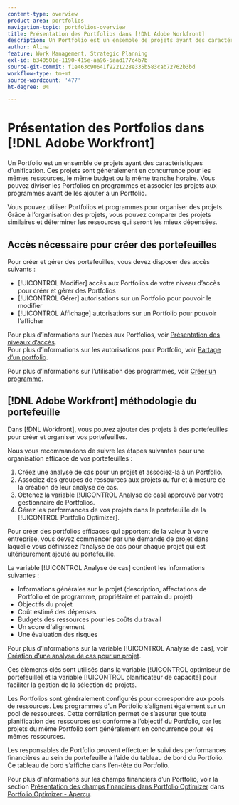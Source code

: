 ```yaml
---
content-type: overview
product-area: portfolios
navigation-topic: portfolios-overview
title: Présentation des Portfolios dans [!DNL Adobe Workfront]
description: Un Portfolio est un ensemble de projets ayant des caractéristiques d’unification. Ces projets sont généralement en concurrence pour les mêmes ressources, le même budget ou la même tranche horaire. Vous pouvez diviser les Portfolios en programmes et associer les projets aux programmes avant de les ajouter à un Portfolio.
author: Alina
feature: Work Management, Strategic Planning
exl-id: b340501e-1190-415e-aa96-5aad177c4b7b
source-git-commit: f1e463c90641f9221228e335b583cab72762b3bd
workflow-type: tm+mt
source-wordcount: '477'
ht-degree: 0%

---
```


# Présentation des Portfolios dans [!DNL Adobe Workfront]

<!-- Audited: 1/2024 -->

Un Portfolio est un ensemble de projets ayant des caractéristiques d’unification. Ces projets sont généralement en concurrence pour les mêmes ressources, le même budget ou la même tranche horaire. Vous pouvez diviser les Portfolios en programmes et associer les projets aux programmes avant de les ajouter à un Portfolio.

Vous pouvez utiliser Portfolios et programmes pour organiser des projets. Grâce à l’organisation des projets, vous pouvez comparer des projets similaires et déterminer les ressources qui seront les mieux dépensées.

## Accès nécessaire pour créer des portefeuilles

Pour créer et gérer des portefeuilles, vous devez disposer des accès suivants :

* [!UICONTROL Modifier] accès aux Portfolios de votre niveau d’accès pour créer et gérer des Portfolios
* [!UICONTROL Gérer] autorisations sur un Portfolio pour pouvoir le modifier
* [!UICONTROL Affichage] autorisations sur un Portfolio pour pouvoir l’afficher

Pour plus d’informations sur l’accès aux Portfolios, voir [Présentation des niveaux d’accès](../../../administration-and-setup/add-users/access-levels-and-object-permissions/access-levels-overview.md).\
Pour plus d’informations sur les autorisations pour Portfolio, voir [Partage d’un portfolio](../../../workfront-basics/grant-and-request-access-to-objects/share-a-portfolio.md).

Pour plus d’informations sur l’utilisation des programmes, voir [Créer un programme](../../../manage-work/portfolios/create-and-manage-programs/create-program.md).

## [!DNL Adobe Workfront] méthodologie du portefeuille

Dans [!DNL Workfront], vous pouvez ajouter des projets à des portefeuilles pour créer et organiser vos portefeuilles.

Nous vous recommandons de suivre les étapes suivantes pour une organisation efficace de vos portefeuilles :

1. Créez une analyse de cas pour un projet et associez-la à un Portfolio.
1. Associez des groupes de ressources aux projets au fur et à mesure de la création de leur analyse de cas.
1. Obtenez la variable [!UICONTROL Analyse de cas] approuvé par votre gestionnaire de Portfolios.
1. Gérez les performances de vos projets dans le portefeuille de la [!UICONTROL Portfolio Optimizer].

Pour créer des portfolios efficaces qui apportent de la valeur à votre entreprise, vous devez commencer par une demande de projet dans laquelle vous définissez l’analyse de cas pour chaque projet qui est ultérieurement ajouté au portefeuille.

La variable [!UICONTROL Analyse de cas] contient les informations suivantes :

* Informations générales sur le projet (description, affectations de Portfolio et de programme, propriétaire et parrain du projet)
* Objectifs du projet
* Coût estimé des dépenses
* Budgets des ressources pour les coûts du travail
* Un score d&#39;alignement
* Une évaluation des risques

Pour plus d’informations sur la variable [!UICONTROL Analyse de cas], voir [Création d’une analyse de cas pour un projet](../../../manage-work/projects/define-a-business-case/create-business-case.md).

Ces éléments clés sont utilisés dans la variable [!UICONTROL optimiseur de portefeuille] et la variable [!UICONTROL planificateur de capacité] pour faciliter la gestion de la sélection de projets.

Les Portfolios sont généralement configurés pour correspondre aux pools de ressources. Les programmes d’un Portfolio s’alignent également sur un pool de ressources. Cette corrélation permet de s’assurer que toute planification des ressources est conforme à l’objectif du Portfolio, car les projets du même Portfolio sont généralement en concurrence pour les mêmes ressources.

Les responsables de Portfolio peuvent effectuer le suivi des performances financières au sein du portefeuille à l’aide du tableau de bord du Portfolio. Ce tableau de bord s’affiche dans l’en-tête du Portfolio.

Pour plus d’informations sur les champs financiers d’un Portfolio, voir la section [Présentation des champs financiers dans Portfolio Optimizer](../../../manage-work/portfolios/portfolio-optimizer/portfolio-optimizer-overview.md#financial-fieds-subsection) dans [Portfolio Optimizer - Aperçu](../../../manage-work/portfolios/portfolio-optimizer/portfolio-optimizer-overview.md).
